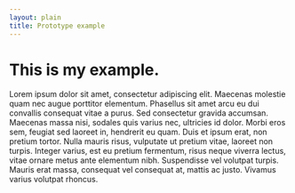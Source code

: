 ```yaml
---
layout: plain
title: Prototype example
---
```


# This is my example.

Lorem ipsum dolor sit amet, consectetur adipiscing elit. Maecenas molestie quam nec augue porttitor elementum. Phasellus sit amet arcu eu dui convallis consequat vitae a purus. Sed consectetur gravida accumsan. Maecenas massa nisi, sodales quis varius nec, ultricies id dolor. Morbi eros sem, feugiat sed laoreet in, hendrerit eu quam. Duis et ipsum erat, non pretium tortor. Nulla mauris risus, vulputate ut pretium vitae, laoreet non turpis. Integer varius, est eu pretium fermentum, risus neque viverra lectus, vitae ornare metus ante elementum nibh. Suspendisse vel volutpat turpis. Mauris erat massa, consequat vel consequat at, mattis ac justo. Vivamus varius volutpat rhoncus.

